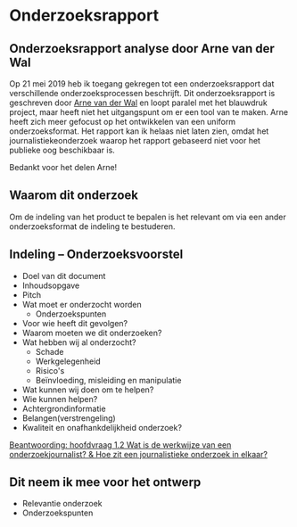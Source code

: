 # Onderzoeksrapport


## Onderzoeksrapport analyse door Arne van der Wal

Op 21 mei 2019 heb ik toegang gekregen tot een onderzoeksrapport dat verschillende onderzoeksprocessen beschrijft. Dit onderzoeksrapport is geschreven door [Arne van der Wal](https://www.ftm.nl/auteur/Arne-van-der-Wal) en loopt paralel met het blauwdruk project, maar heeft niet het uitgangspunt om er een tool van te maken. Arne heeft zich meer gefocust op het ontwikkelen van een uniform onderzoeksformat. Het rapport kan ik helaas niet laten zien, omdat het journalistiekeonderzoek waarop het rapport gebaseerd niet voor het publieke oog beschikbaar is.


Bedankt voor het delen Arne!

## Waarom dit onderzoek
Om de indeling van het product te bepalen is het relevant om via een ander onderzoeksformat de indeling te bestuderen.



## Indeling – Onderzoeksvoorstel

* Doel van dit document
* Inhoudsopgave
* Pitch
* Wat moet er onderzocht worden
  * Onderzoekspunten
* Voor wie heeft dit gevolgen?
* Waarom moeten we dit onderzoeken?
* Wat hebben wij al onderzocht?
  * Schade
  * Werkgelegenheid
  * Risico's
  * Beïnvloeding, misleiding en manipulatie
* Wat kunnen wij doen om te helpen?
* Wie kunnen helpen?
* Achtergrondinformatie
* Belangen(verstrengeling)
* Kwaliteit en onafhankdelijkheid onderzoek?


[Beantwoording: hoofdvraag 1.2 Wat is de werkwijze van een onderzoekjournalist? & Hoe zit een journalistieke onderzoek in elkaar?](https://jorik.gitbook.io/project-blauwdruk/onderzoeksvragen)

## Dit neem ik mee voor het ontwerp
* Relevantie onderzoek
* Onderzoekspunten
